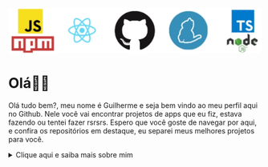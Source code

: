<img src='https://raw.githubusercontent.com/gsbenevides2/gsbenevides2/master/banner.jpg'>

# Olá👋🏻

Olá tudo bem?, meu nome é Guilherme e seja bem vindo ao meu perfil aqui no Github. Nele você vai encontrar projetos de apps que eu fiz, estava fazendo ou tentei fazer rsrsrs. Espero que você goste de navegar por aqui, e confira os repositórios em destaque, eu separei meus melhores projetos para você.


<details><summary>Clique aqui e saiba mais sobre mim</summary>

## 📃Sumário
- [Tecnologias trabalhadas](#tecnologias-trabalhas)
- [Sobre mim](#sobre-mim)
- [Ídolos da TI](#ídolos-da-ti)
- [Minhas redes sociais](#minhas-redes-sociais)

## 👨🏻‍💻Tecnologias trabalhas
Já estudei diversas tecnologias, olha a lista das que eu me lembro:

- Javascript (médio)
  - NodeJS
  - Expo (React Native)
  - CLI
  - ReactDOM
  - Firebase
  - PWA (Service Workers)
- CSS (básico)
  - Grid e Flex Layout
- HTML 
- APIs
  - Gmail
  - Google Calendar
  - YouTube
  - GitHub
  - Agorithmia
  - Deezer
  - Vagalume
- OAuth com GitHub e Google
- Heroku
- Publicar pacotes no NPM
- Travis CI
- Github Actions e Pages
- Netlify
- SQL (basicão)
- Java (Basicão)

## 👨🏻Sobre mim
Sou um menino do interior apaixonado por tecnologia e desenvolvimento de software, comecei com 15 anos, na linguagem Python porém a minha vontade era criar apps para Android, aí eu conheci o DroidScript, nele tive meu contato com o Javascript, a linguagem que hoje mora no meu coração (enquanto eu não tenho uma mulher para amar, é claro).
Meus conhecimentos em programação começaram no YouTube vendo vídeos, de canais como Curso Em Vídeo, e lendo sites da web. Porém com 17 anos no meio de uma pandemia mundial, conclui um curso de Assistente de Desenvolvimento de Sistemas do Novotec Virtual. Nesse curso EAD tive algumas aulas de banco de dados e Java.
Para mim o mais legal da programação é que com esses conhecimentos consigo resolver problemas comuns do meu dia a dia.

## ✨Ídolos da TI
Pessoas que gostou muiiito na área da TI:

- [Filipe Deschamps](https://github.com/filipedeschamps): Cara, só tem uma palavra para definir ele: delicinha rsrsrs.
- [Diego Fernandes](https://github.com/diego3g): Um baita de um professor porreta, e vários dos meus conhecimentos de javascript devo a ele, muito obrigado.
- [Gabriel](https://github.com/gabrielfroes) e [Vanessa](https://github.com/vweberfroes): São duas pessoas fantásticas que compartilham bastante conhecimento desse mundo da programação.
- [Gustavo Guanabara](https://github.com/gustavoguanabara): O grande mestre. Com ele aprendi um pouco sobre python pois não tive como terminar o curso GRATUITO e COMPLETO dele.

## 🛰️Minhas redes sociais
[![Facebook Badge](https://img.shields.io/static/v1?label=Facebook:&message=gsbenevides2&color=3b5998&labelColor=3b5998&logo=facebook&logoColor=ffffff)](https://facebook.com/gsbenevides2)
[![Instagram Badge](https://img.shields.io/static/v1?label=Instagram:&message=@gsbenevides2&labelColor=bc2a8d&color=bc2a8d&logo=instagram&logoColor=ffffff)](https://instagram.com/gsbenevides2)
[![Twitter Badge](https://img.shields.io/static/v1?label=Twitter:&message=@gsbenevides2&logo=twitter&color=00acee&labelColor=00acee&logoColor=fff&style=flat-square)](https://twitter.com/gsbenevides2)
[![Facebook Badge](https://img.shields.io/static/v1?label=LinkedIn:&message=Guilherme%20da%20Silva%20Benevides&color=0e76a8&labelColor=0e76a8&logo=linkedin&logoColor=ffffff)](https://linkedIn.com/in/gsbenevides2)
</details>
<!--stackedit_data:
eyJoaXN0b3J5IjpbMTc2ODAwNjk2MywtMTQxMDU4ODQ5NCwtNj
E2NzkwMjUzLDE3OTM5NjQ4NzgsNzc3MDg2MDAxLDE4NDI4Mjc5
ODUsLTE0OTM1MDkwNzBdfQ==
-->
